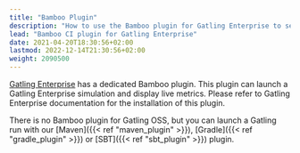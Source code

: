 ```yaml
---
title: "Bamboo Plugin"
description: "How to use the Bamboo plugin for Gatling Enterprise to set up your load tests in your Continuous Integration pipelines."
lead: "Bamboo CI plugin for Gatling Enterprise"
date: 2021-04-20T18:30:56+02:00
lastmod: 2022-12-14T21:30:56+02:00
weight: 2090500
---
```


[Gatling Enterprise](https://gatling.io/enterprise/) has a dedicated Bamboo plugin.
This plugin can launch a Gatling Enterprise simulation and display live metrics.
Please refer to Gatling Enterprise documentation for the installation of this plugin.

There is no Bamboo plugin for Gatling OSS, but you can launch a Gatling run with our [Maven]({{< ref "maven_plugin" >}}), [Gradle]({{< ref "gradle_plugin" >}}) or [SBT]({{< ref "sbt_plugin" >}}) plugin.
